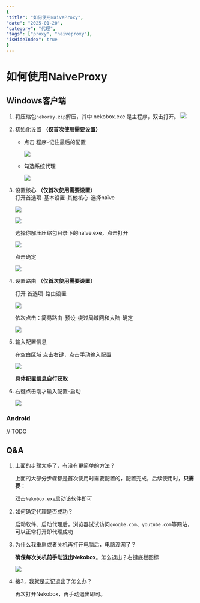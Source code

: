 ```yaml
---
{
"title": "如何使用NaiveProxy",
"date": "2025-01-20",
"category": "代理",
"tags": ["proxy", "naiveproxy"],
"isHideIndex": true
}
---
```


# 如何使用NaiveProxy

## Windows客户端
1. 将压缩包`nekoray.zip`解压，其中 nekobox.exe 是主程序，双击打开。
   ![](https://cdn.jsdelivr.net/gh/lyc0209/pic/blog202501202149884.png)

2. 初始化设置 **（仅首次使用需要设置）**

    - 点击 程序-记住最后的配置

      ![](https://cdn.jsdelivr.net/gh/lyc0209/pic/blog202501202158211.png)

    - 勾选系统代理

      ![](https://cdn.jsdelivr.net/gh/lyc0209/pic/blog202501202159591.png)



3. 设置核心 **（仅首次使用需要设置）**  
   打开首选项-基本设置-其他核心-选择naïve

   ![](https://cdn.jsdelivr.net/gh/lyc0209/pic/blog202501202151197.png)

   ![](https://cdn.jsdelivr.net/gh/lyc0209/pic/blog202501202151422.png)

   选择你解压压缩包目录下的naïve.exe，点击打开

   ![](https://cdn.jsdelivr.net/gh/lyc0209/pic/blog202501202152959.png)

   点击确定

   ![](https://cdn.jsdelivr.net/gh/lyc0209/pic/blog202501202152949.png)

4. 设置路由 **（仅首次使用需要设置）**

   打开 首选项-路由设置

   ![](https://cdn.jsdelivr.net/gh/lyc0209/pic/blog202501202151197.png)

   依次点击：简易路由-预设-绕过局域网和大陆-确定

   ![](https://cdn.jsdelivr.net/gh/lyc0209/pic/blog202501202154511.png)

5. 输入配置信息

   在空白区域 点击右键，点击手动输入配置

   ![](https://cdn.jsdelivr.net/gh/lyc0209/pic/blog202501202155256.png)

   **具体配置信息自行获取**

6. 右键点击刚才输入配置-启动

   ![](https://cdn.jsdelivr.net/gh/lyc0209/pic/blog202501202200004.png)


### Android

// TODO

## Q&A

1. 上面的步骤太多了，有没有更简单的方法？

   上面的大部分步骤都是首次使用时需要配置的，配置完成，后续使用时，**只需要**：

   双击`Nekobox.exe`启动该软件即可

2. 如何确定代理是否成功？

   启动软件、启动代理后，浏览器试试访问`google.com`、`youtube.com`等网站，可以正常打开即代理成功

3. 为什么我重启或者关机再打开电脑后，电脑没网了？

   **确保每次关机前手动退出Nekobox**。怎么退出？右键底栏图标

   ![](https://cdn.jsdelivr.net/gh/lyc0209/pic/blog202501202204703.png)

4. 接3，我就是忘记退出了怎么办？

   再次打开Nekobox，再手动退出即可。